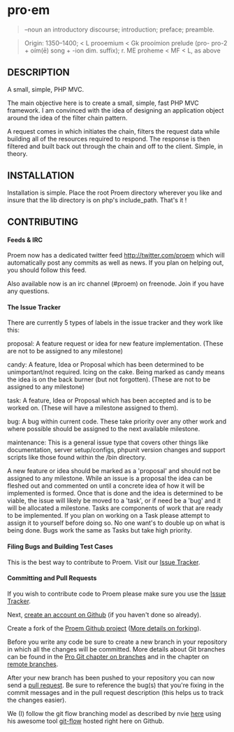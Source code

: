 # pro·em

> –noun
> an introductory discourse; introduction; preface; preamble.

> Origin:
> 1350–1400; < L prooemium < Gk prooímion prelude (pro- pro-2 + oím(ē) song + -ion dim. suffix);
> r. ME proheme < MF < L, as above

## DESCRIPTION

A small, simple, PHP MVC.

The main objective here is to create a small, simple, fast PHP MVC framework. I am convinced
with the idea of designing an application object around the idea of the filter chain pattern.

A request comes in which initiates the chain, filters the request data while building all of
the resources required to respond. The response is then filtered and built back out through
the chain and off to the client. Simple, in theory.

## INSTALLATION

Installation is simple. Place the root Proem directory wherever you like and insure that the
lib directory is on php's include_path. That's it !

## CONTRIBUTING

#### Feeds & IRC
Proem now has a dedicated twitter feed http://twitter.com/proem which will automatically post any commits as well as news. If you plan on helping out, you should follow this feed.

Also available now is an irc channel (#proem) on freenode. Join if you have any questions.

#### The Issue Tracker
There are currently 5 types of labels in the issue tracker and they work like this:

proposal: A feature request or idea for new feature implementation. (These are not to be assigned to any milestone)

candy: A feature, Idea or Proposal which has been determined to be unimportant/not required. Icing on the cake. Being marked as candy means the idea is on the back burner (but not forgotten). (These are not to be assigned to any milestone)

task: A feature, Idea or Proposal which has been accepted and is to be worked on. (These will have a milestone assigned to them).

bug: A bug within current code. These take priority over any other work and where possible should be assigned to the next available milestone.

maintenance: This is a general issue type that covers other things like documentation, server setup/configs, phpunit version changes and support scripts like those found within the /bin directory.

A new feature or idea should be marked as a 'proposal' and should not be assigned to any milestone. While an issue is a proposal the idea can be fleshed out and commented on until a concrete idea of how it will be implemented is formed. Once that is done and the idea is determined to be viable, the issue will likely be moved to a 'task', or if need be a 'bug' and it will be allocated a milestone.
Tasks are components of work that are ready to be implemented. If you plan on working on a Task please attempt to assign it to yourself before doing so. No one want's to double up on what is being done.
Bugs work the same as Tasks but take high priority.

#### Filing Bugs and Building Test Cases

This is the best way to contribute to Proem. Visit our [Issue Tracker](http://github.com/trq/proem/issues).

#### Committing and Pull Requests

If you wish to contribute code to Proem please make sure you use the [Issue Tracker](http://github.com/trq/proem/issues).

Next, [create an account on Github](https://github.com/signup/free) (if you haven't done so already).

Create a fork of the [Proem Github project](http://github.com/trq/proem) ([More details on forking](http://help.github.com/forking/)).

Before you write any code be sure to create a new branch in your repository in which all the changes will be committed. More details about Git branches can be found in the [Pro Git chapter on branches](http://progit.org/book/ch3-1.html) and in the chapter on [remote branches](http://progit.org/book/ch3-5.html).

After your new branch has been pushed to your repository you can now send a [pull request](http://help.github.com/pull-requests/). Be sure to reference the bug(s) that you're fixing in the commit messages and in the pull request description (this helps us to track the changes easier).

We (I) follow the git flow branching model as described by nvie [here](http://nvie.com/posts/a-successful-git-branching-model) using his awesome tool [git-flow](https://github.com/nvie/gitflow) hosted right here on Github.
